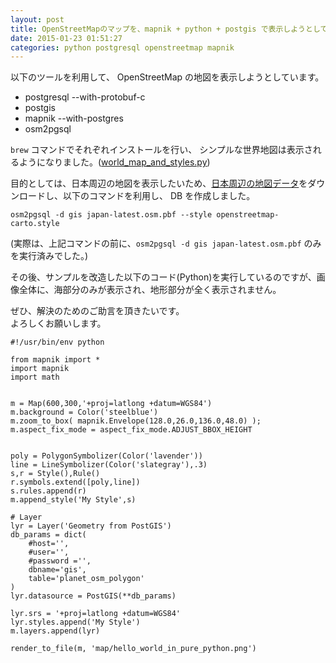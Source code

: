 ```yaml
---
layout: post
title: OpenStreetMapのマップを、mapnik + python + postgis で表示しようとしているが表示されない
date: 2015-01-23 01:51:27
categories: python postgresql openstreetmap mapnik
---
```

<p>以下のツールを利用して、 OpenStreetMap の地図を表示しようとしています。</p>

<ul>
<li>postgresql --with-protobuf-c</li>
<li>postgis</li>
<li>mapnik --with-postgres</li>
<li>osm2pgsql</li>
</ul>

<p><code>brew</code> コマンドでそれぞれインストールを行い、 シンプルな世界地図は表示されるようになりました。(<a href="http://mapnik-utils.googlecode.com/svn/example_code/hello_world/pure_python/world_map_and_styles.py" rel="nofollow">world_map_and_styles.py</a>)</p>

<p>目的としては、日本周辺の地図を表示したいため、<a href="http://download.geofabrik.de/asia/japan.html" rel="nofollow">日本周辺の地図データ</a>をダウンロードし、以下のコマンドを利用し、 DB を作成しました。</p>

<pre><code>osm2pgsql -d gis japan-latest.osm.pbf --style openstreetmap-carto.style
</code></pre>

<p>(実際は、上記コマンドの前に、<code>osm2pgsql -d gis japan-latest.osm.pbf</code> のみを実行済みでした。)</p>

<p>その後、サンプルを改造した以下のコード(Python)を実行しているのですが、画像全体に、海部分のみが表示され、地形部分が全く表示されません。</p>

<p>ぜひ、解決のためのご助言を頂きたいです。  <br>
よろしくお願いします。</p>

<pre class="lang-py prettyprint-override"><code>#!/usr/bin/env python

from mapnik import *
import mapnik
import math


m = Map(600,300,'+proj=latlong +datum=WGS84')
m.background = Color('steelblue')
m.zoom_to_box( mapnik.Envelope(128.0,26.0,136.0,48.0) );
m.aspect_fix_mode = aspect_fix_mode.ADJUST_BBOX_HEIGHT


poly = PolygonSymbolizer(Color('lavender'))
line = LineSymbolizer(Color('slategray'),.3)
s,r = Style(),Rule()
r.symbols.extend([poly,line])
s.rules.append(r)
m.append_style('My Style',s)

# Layer
lyr = Layer('Geometry from PostGIS')
db_params = dict(
    #host='',
    #user='',
    #password ='',
    dbname='gis',
    table='planet_osm_polygon'
)
lyr.datasource = PostGIS(**db_params)

lyr.srs = '+proj=latlong +datum=WGS84'
lyr.styles.append('My Style')
m.layers.append(lyr)

render_to_file(m, 'map/hello_world_in_pure_python.png')
</code></pre>

